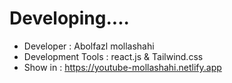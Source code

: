 # Developing....
- Developer : Abolfazl mollashahi
- Development Tools :  react.js & Tailwind.css
- Show in : https://youtube-mollashahi.netlify.app
